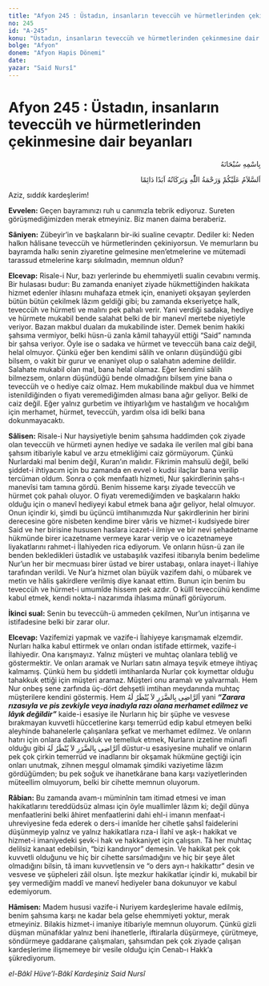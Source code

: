 ```yaml
---
title: "Afyon 245 : Üstadın, insanların teveccüh ve hürmetlerinden çekinmesine dair beyanları"
no: 245
id: "A-245"
konu: "Üstadın, insanların teveccüh ve hürmetlerinden çekinmesine dair beyanları"
bolge: "Afyon"
donem: "Afyon Hapis Dönemi"
date: 
yazar: "Said Nursî"
---
```


# Afyon 245 : Üstadın, insanların teveccüh ve hürmetlerinden çekinmesine dair beyanları

<p class="arabic" dir="rtl" title="Meal: “Her türlü noksan sıfatlardan yüce olan Allah’ın adıyla.”">بِاسْمِهِ سُبْحَانَهُ</p>

<p class="arabic" dir="rtl" title="Meal: “Allah’ın selâmı, rahmeti ve bereketleri, ebedî ve dâimî olarak üzerinize olsun.”">اَلسَّلاَمُ عَلَيْكُمْ وَرَحْمَةُ اللّٰهِ وَبَرَكَاتُهُ اَبَدًا دَائِمًا</p>

Aziz, sıddık kardeşlerim!

**Evvelen:** Geçen bayramınızı ruh u canımızla tebrik ediyoruz. Sureten görüşmediğimizden merak etmeyiniz. Biz manen daima beraberiz.

**Sâniyen:** Zübeyir’in ve başkaların bir-iki sualine cevaptır. Dediler ki: Neden halkın hâlisane teveccüh ve hürmetlerinden çekiniyorsun. Ve memurların bu bayramda halkı senin ziyaretine gelmesine men’etmelerine ve mütemadi tarassud etmelerine karşı sıkılmadın, memnun oldun?

**Elcevap:** Risale-i Nur, bazı yerlerinde bu ehemmiyetli sualin cevabını vermiş. Bir hulasası budur: Bu zamanda enaniyet ziyade hükmettiğinden hakikata hizmet edenler ihlasını muhafaza etmek için, enaniyeti okşayan şeylerden bütün bütün çekilmek lâzım geldiği gibi; bu zamanda ekseriyetçe halk, teveccüh ve hürmeti ve malını pek pahalı verir. Yani verdiği sadaka, hediye ve hürmete mukabil bende salahat belki de bir manevî mertebe niyetiyle veriyor. Bazan makbul duaları da mukabilinde ister. Demek benim hakiki şahsıma vermiyor, belki hüsn-ü zanla kâmil tahayyül ettiği “Said” namında bir şahsa veriyor. Öyle ise o sadaka ve hürmet ve teveccüh bana caiz değil, helal olmuyor. Çünkü eğer ben kendimi sâlih ve onların düşündüğü gibi bilsem, o vakit bir gurur ve enaniyet olup o salahatın ademine delildir. Salahate mukabil olan mal, bana helal olamaz. Eğer kendimi sâlih bilmezsem, onların düşündüğü bende olmadığını bilsem yine bana o teveccüh ve o hediye caiz olmaz. Hem mukabilinde makbul dua ve himmet istenildiğinden o fiyatı veremediğimden alması bana ağır geliyor. Belki de caiz değil. Eğer yalnız gurbetim ve ihtiyarlığım ve hastalığım ve hocalığım için merhamet, hürmet, teveccüh, yardım olsa idi belki bana dokunmayacaktı.

**Sâlisen:** Risale-i Nur haysiyetiyle benim şahsıma haddimden çok ziyade olan teveccüh ve hürmeti aynen hediye ve sadaka ile verilen mal gibi bana şahsım itibariyle kabul ve arzu etmekliğimi caiz görmüyorum. Çünkü Nurlardaki mal benim değil, Kuran’ın malıdır. Fikrimin mahsulü değil, belki şiddet-i ihtiyacım için bu zamanda en evvel o kudsi ilaçlar bana verilip tercüman oldum. Sonra o çok menfaatlı hizmeti, Nur şakirdlerinin şahs-ı manevîsi tam tamına gördü. Benim hisseme karşı ziyade teveccüh ve hürmet çok pahalı oluyor. O fiyatı veremediğimden ve başkaların hakkı olduğu için o manevî hediyeyi kabul etmek bana ağır geliyor, helal olmuyor. Onun içindir ki, şimdi bu üçüncü imtihanımızda Nur şakirdlerinin her birini derecesine göre nisbeten kendime birer vâris ve hizmet-i kudsiyede birer Said ve her birisine hususen haslara icazet-i ilmiye ve bir nevi şehadetname hükmünde birer icazetname vermeye karar verip ve o icazetnameye liyakatlarını rahmet-i İlahiyeden rica ediyorum. Ve onların hüsn-ü zan ile benden bekledikleri üstadlık ve ustabaşılık vazifesi itibarıyla benim bedelime Nur’un her bir mecmuası birer üstad ve birer ustabaşı, onlara inayet-i İlahiye tarafından verildi. Ve Nur’a hizmet olan büyük vazifem dahi, o mübarek ve metin ve hâlis şakirdlere verilmiş diye kanaat ettim. Bunun için benim bu teveccüh ve hürmet-i umumîde hissem pek azdır. O küllî teveccühü kendime kabul etmek, kendi nokta-i nazarımda ihlasıma münafî görüyorum.

**İkinci sual:** Senin bu teveccüh-ü ammeden çekilmen, Nur’un intişarına ve istifadesine belki bir zarar olur.

**Elcevap:** Vazifemizi yapmak ve vazife-i İlahiyeye karışmamak elzemdir. Nurları halka kabul ettirmek ve onları ondan istifade ettirmek, vazife-i İlahiyedir. Ona karışmayız. Yalnız müşteri ve muhtaç olanlara tebliğ ve göstermektir. Ve onları aramak ve Nurları satın almaya teşvik etmeye ihtiyaç kalmamış. Çünkü hem bu şiddetli imtihanlarda Nurlar çok kıymettar olduğu tahakkuk ettiği için müşteri aramaz. Müşteri onu aramalı ve yalvarmalı. Hem Nur onbeş sene zarfında üç-dört dehşetli imtihan meydanında muhtaç müşterilere kendini göstermiş. Hem <span class="arabic" dir="rtl" title="">اَلرَّاضِى بِالضَّرَرِ لاَ يُنْظَرُ لَهُ</span> yani ***“Zarara rızasıyla ve pis zevkiyle veya inadıyla razı olana merhamet edilmez ve lâyık değildir”*** kaide-i esasiye ile Nurların hiç bir şüphe ve vesvese bırakmayan kuvvetli hüccetlerine karşı temerrüd edip kabul etmeyen belki aleyhinde bahanelerle çalışanlara şefkat ve merhamet edilmez. Ve onların hatırı için onlara dalkavukluk ve temelluk etmek, Nurların izzetine münafî olduğu gibi <span class="arabic" dir="rtl" title="">اَلرَّاضِى بِالضَّرَرِ لاَ يُنْظَرُ لَهُ</span> düstur-u esasiyesine muhalif ve onların pek çok çirkin temerrüd ve inadlarını bir okşamak hükmüne geçtiği için onları unutmak, zihnen meşgul olmamak şimdiki vaziyetime lâzım gördüğümden; bu pek soğuk ve ihanetkârane bana karşı vaziyetlerinden müteellim olmuyorum, belki bir cihette memnun oluyorum.

**Râbian:** Bu zamanda avam-ı müminînin tam itimad etmesi ve iman hakikatlarını tereddüdsüz alması için öyle muallimler lâzım ki; değil dünya menfaatlerini belki âhiret menfaatlerini dahi ehl-i imanın menfaat-i uhreviyesine feda ederek o ders-i imanîde her cihetle şahsî faidelerini düşünmeyip yalnız ve yalnız hakikatlara rıza-i İlahî ve aşk-ı hakikat ve hizmet-i imaniyedeki şevk-i hak ve hakkaniyet için çalışsın. Tâ her muhtaç delilsiz kanaat edebilsin, “bizi kandırıyor” demesin. Ve hakikat pek çok kuvvetli olduğunu ve hiç bir cihette sarsılmadığını ve hiç bir şeye âlet olmadığını bilsin, tâ imanı kuvvetlensin ve “o ders ayn-ı hakikattır” desin ve vesvese ve şüpheleri zâil olsun. İşte mezkur hakikatlar içindir ki, mukabil bir şey vermediğim maddî ve manevî hediyeler bana dokunuyor ve kabul edemiyorum.

**Hâmisen:** Madem hususi vazife-i Nuriyem kardeşlerime havale edilmiş, benim şahsıma karşı ne kadar bela gelse ehemmiyeti yoktur, merak etmeyiniz. Bilakis hizmet-i imaniye itibariyle memnun oluyorum. Çünkü gizli düşman münafıklar yalnız beni ihanetlerle, iftiralarla düşürmeye, çürütmeye, söndürmeye gaddarane çalışmaları, şahsımdan pek çok ziyade çalışan kardeşlerime ilişmemeye bir vesile olduğu için Cenab-ı Hakk’a şükrediyorum.

*el-Bâkî Hüve’l-Bâkî*
*Kardeşiniz*
*Said Nursî*
